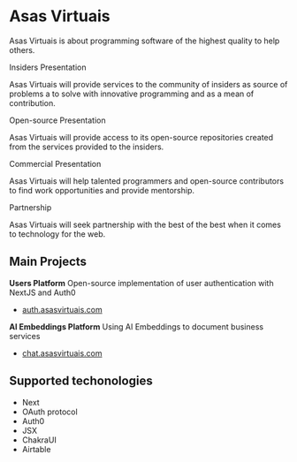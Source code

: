 # Asas Virtuais

Asas Virtuais is about programming software of the highest quality to help others.

Insiders Presentation

Asas Virtuais will provide services to the community of insiders as source of problems a to solve with innovative programming and as a mean of contribution.

Open-source Presentation

Asas Virtuais will provide access to its open-source repositories created from the services provided to the insiders.

Commercial Presentation

Asas Virtuais will help talented programmers and open-source contributors to find work opportunities and provide mentorship.

Partnership

Asas Virtuais will seek partnership with the best of the best when it comes to technology for the web.

## Main Projects

**Users Platform**
Open-source implementation of user authentication with NextJS and Auth0
- [auth.asasvirtuais.com](auth.asasvirtuais.com)

**AI Embeddings Platform**
Using AI Embeddings to document business services
- [chat.asasvirtuais.com](chat.asasvirtuais.com)

## Supported techonologies

- Next
- OAuth protocol
- Auth0
- JSX
- ChakraUI
- Airtable
